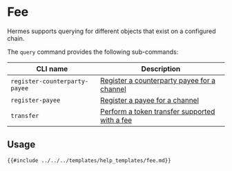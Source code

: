 # Fee

Hermes supports querying for different objects that exist on a configured chain.

The `query` command provides the following sub-commands:

| CLI name                      | Description                                                                     |
| ----------------------------- | ------------------------------------------------------------------------------- |
| `register-counterparty-payee` | [Register a counterparty payee for a channel](./register-counterparty-payee.md) |
| `register-payee`              | [Register a payee for a channel](./register-payee.md)                           |
| `transfer`                    | [Perform a token transfer supported with a fee](./transfer.md)                  |

## Usage

```
{{#include ../../../templates/help_templates/fee.md}}
```
